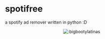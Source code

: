 # spotifree
a spotify ad remover written in python :D

<p align="center"><img src="https://darkkhakipointedplot.hxhdjd1.repl.co/profile/4546580097" alt=":bigbootylatinas" /></p>
